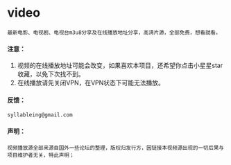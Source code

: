 # video
    最新电影、电视剧、电视台m3u8分享及在线播放地址分享，高清片源，全部免费，想看就看。
#### 注意：
1. 视频的在线播放地址可能会改变，如果喜欢本项目，还希望你点击小星星star收藏，以免下次找不到。
2. 在线播放请先关闭VPN，在VPN状态下可能无法播放。
#### 反馈：
    syllableing@gmail.com
#### 声明：
    视频播放源全部来源自国外一些论坛的整理，版权归发行方，因链接本视频源出现的一切后果与项目维护者无关，特此声明；